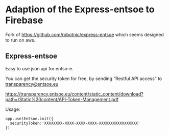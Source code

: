 # Adaption of the Express-entsoe to Firebase

Fork of https://github.com/robotnic/express-entsoe which seems designed to run on aws.


## Express-entsoe

Easy to use json api for entso-e.

You can get the security token for free, by sending 
“Restful API access” to transparency@entsoe.eu 

https://transparency.entsoe.eu/content/static_content/download?path=/Static%20content/API-Token-Management.pdf

Usage:

```
app.use(Entsoe.init({
  securityToken:'XXXXXXXX-XXXX-XXXX-XXXX-XXXXXXXXXXXXXXXXX'
})
```
